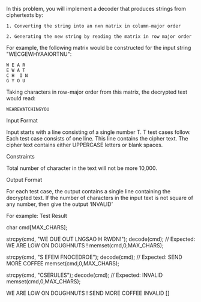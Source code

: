 In this problem, you will implement a decoder that produces strings from ciphertexts by:

    1. Converting the string into an nxn matrix in column-major order

    2. Generating the new string by reading the matrix in row major order

For example, the following matrix would be constructed for the input string "WECGEWHYAAIORTNU":

    W E A R
    E W A T
    C H  I N
    G Y O U


Taking characters in row-major order from this matrix, the decrypted text would read:

    WEAREWATCHINGYOU

Input Format

Input starts with a line consisting of a single number T. T test cases follow. Each test case consists of one line. This line contains the cipher text. The cipher text contains either UPPERCASE letters or blank spaces.  

Constraints

Total number of character in the text will not be more 10,000.

Output Format

For each test case, the output contains a single line containing the decrypted text. If the number of characters in the input text is not square of any number, then give the output ‘INVALID’

For example:
Test 	Result

char cmd[MAX_CHARS];

strcpy(cmd, "WE OUE OUT LNGSAO H RWDN!");
decode(cmd); // Expected: WE ARE LOW ON DOUGHNUTS !
memset(cmd,0,MAX_CHARS);

strcpy(cmd, "S EFEM FNOCEDROE");
decode(cmd); // Expected: SEND MORE COFFEE
memset(cmd,0,MAX_CHARS);

strcpy(cmd, "CSERULES");
decode(cmd); // Expected: INVALID
memset(cmd,0,MAX_CHARS);

	

WE ARE LOW ON DOUGHNUTS !
SEND MORE COFFEE
INVALID
[]